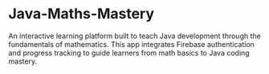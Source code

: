 # Java-Maths-Mastery
An interactive learning platform built to teach Java development through the fundamentals of mathematics. This app integrates Firebase authentication and progress tracking to guide learners from math basics to Java coding mastery.
